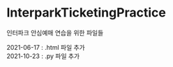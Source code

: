 # InterparkTicketingPractice
인터파크 안심예매 연습을 위한 파일들

2021-06-17 : .html 파일 추가 </br>
2021-10-23 : .py 파일 추가
